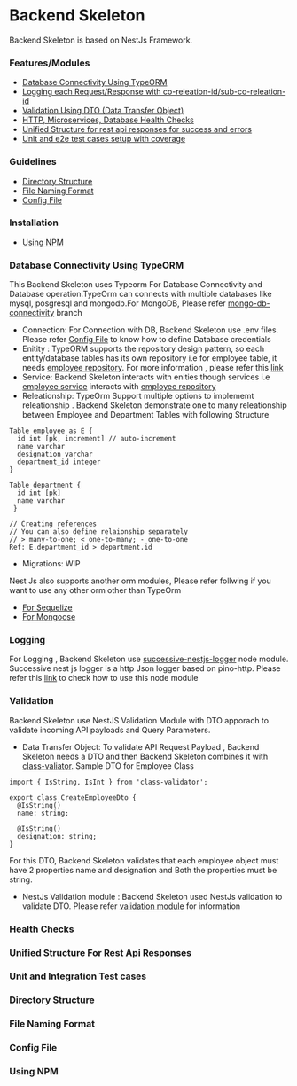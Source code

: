 # Backend Skeleton

Backend Skeleton is based on NestJs Framework. 

### Features/Modules

- [Database Connectivity Using TypeORM](#database-connectivity-using-typeorm)
- [Logging each Request/Response with co-releation-id/sub-co-releation-id](#logging)
- [Validation Using DTO (Data Transfer Object)](#validation)
- [HTTP, Microservices, Database Health Checks](#health-checks)
- [Unified Structure for rest api responses for success and errors](#unified-structure-for-rest-api-responses)
- [Unit and e2e test cases setup with coverage](#unit-and-integration-test-cases)

### Guidelines

- [Directory Structure](#directory-structure)
- [File Naming Format](#file-naming-format)
- [Config File](#config-file)

### Installation
 - [Using NPM](#using-npm)


### Database Connectivity Using TypeORM

This Backend Skeleton uses Typeorm For Database Connectivity and Database operation.TypeOrm can connects with multiple databases like mysql, posgresql and mongodb.For MongoDB,  Please refer [mongo-db-connectivity](https://github.com/manish516-successive/backend-skeleton/tree/mongo-db-connectivity) branch

- Connection: For Connection with DB, Backend Skeleton use .env files. Please refer [Config File](#config-file) to know how to define Database credentials
- Enitity : TypeORM supports the repository design pattern, so each entity/database tables has its own repository i.e for employee table, it needs [employee repository](https://github.com/manish516-successive/backend-skeleton/blob/main/src/modules/employee/entities/employee.entity.ts). For more information , please refer this [link](https://typeorm.io/#/entities)
- Service: Backend Skeleton interacts with enities though services i.e [employee service](https://github.com/manish516-successive/backend-skeleton/blob/main/src/modules/employee/services/employee.service.ts) interacts with [employee repository](https://github.com/manish516-successive/backend-skeleton/blob/main/src/modules/employee/entities/employee.entity.ts)
- Releationship: TypeOrm Support multiple options to implememt releationship . Backend Skeleton demonstrate one to many releationship between Employee and Department Tables with following Structure
```
Table employee as E {
  id int [pk, increment] // auto-increment
  name varchar
  designation varchar
  department_id integer
}

Table department {
  id int [pk]
  name varchar
 }

// Creating references
// You can also define relaionship separately
// > many-to-one; < one-to-many; - one-to-one
Ref: E.department_id > department.id  

```
- Migrations: WIP

Nest Js also supports another orm modules, Please refer  follwing if you want to use any other orm other than TypeOrm

- [For Sequelize](https://github.com/manish516-successive/sequelize-sekelton)
- [For Mongoose](https://github.com/manish516-successive/mongoose-sekelton)


### Logging 

For Logging , Backend Skeleton use [successive-nestjs-logger](https://www.npmjs.com/package/successive-nestjs-logger) node module. Successive nest js logger is a http Json logger based on pino-http. Please refer this [link](https://www.npmjs.com/package/successive-nestjs-logger) to check how to use this node module  

### Validation

Backend Skeleton use NestJS Validation Module with DTO apporach to validate incoming API payloads and Query Parameters.

- Data Transfer Object: To validate API Request Payload , Backend Skeleton needs a DTO and then Backend Skeleton combines it with [class-valiator](https://github.com/typestack/class-validator). Sample DTO for Employee Class

```
import { IsString, IsInt } from 'class-validator';

export class CreateEmployeeDto {
  @IsString()
  name: string;

  @IsString()
  designation: string;
}

```
For this DTO, Backend Skeleton validates that each employee object must have 2 properties name and designation and Both the properties must be string.

- NestJs Validation module : Backend Skeleton used NestJs validation to validate DTO. Please refer [validation module](https://docs.nestjs.com/pipes) for information


### Health Checks

### Unified Structure For Rest Api Responses

### Unit and Integration Test cases

### Directory Structure

### File Naming Format

### Config File

### Using NPM



